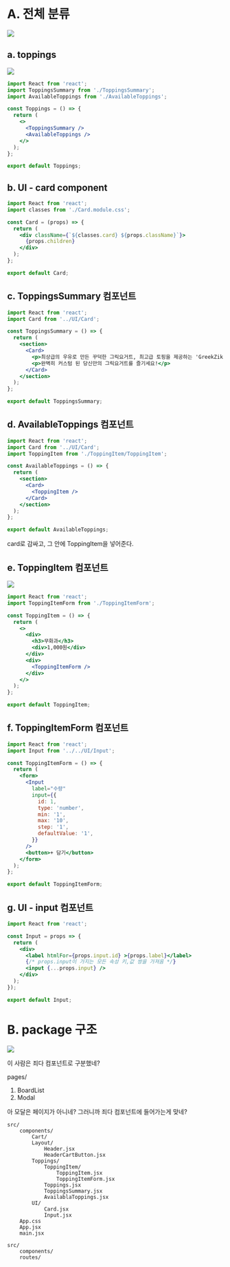 
# A. 전체 분류
![](images/2023-05-17-21-17-23.png)


## a. toppings
![](images/2023-05-17-21-26-25.png)

```jsx
import React from 'react';
import ToppingsSummary from './ToppingsSummary';
import AvailableToppings from './AvailableToppings';

const Toppings = () => {
  return (
    <>
      <ToppingsSummary />
      <AvailableToppings />
    </>
  );
};

export default Toppings;
```

## b. UI - card component

```jsx
import React from 'react';
import classes from './Card.module.css';

const Card = (props) => {
  return (
    <div className={`${classes.card} ${props.className}`}>
      {props.children}
    </div>
  );
};

export default Card;
```


## c. ToppingsSummary 컴포넌트

```jsx
import React from 'react';
import Card from '../UI/Card';

const ToppingsSummary = () => {
  return (
    <section>
      <Card>
        <p>최상급의 우유로 만든 꾸덕한 그릭요거트, 최고급 토핑을 제공하는 'GreekZik'입니다.</p>
        <p>완벽히 커스텀 된 당신만의 그릭요거트를 즐기세요!</p>
      </Card>
    </section>
  );
};

export default ToppingsSummary;
```

## d. AvailableToppings 컴포넌트

```jsx
import React from 'react';
import Card from '../UI/Card';
import ToppingItem from './ToppingItem/ToppingItem';

const AvailableToppings = () => {
  return (
    <section>
      <Card>
        <ToppingItem />
      </Card>
    </section>
  );
};

export default AvailableToppings;
```

card로 감싸고, 그 안에 ToppingItem을 넣어준다.

## e. ToppingItem 컴포넌트

![](images/2023-05-17-21-31-45.png)

```jsx
import React from 'react';
import ToppingItemForm from './ToppingItemForm';

const ToppingItem = () => {
  return (
    <>
      <div>
        <h3>무화과</h3>
        <div>1,000원</div>
      </div>
      <div>
        <ToppingItemForm />
      </div>
    </>
  );
};

export default ToppingItem;
```

## f. ToppingItemForm 컴포넌트

```jsx
import React from 'react';
import Input from '../../UI/Input';

const ToppingItemForm = () => {
  return (
    <form>
      <Input 
        label="수량" 
        input={{
          id: 1,
          type: 'number',
          min: '1',
          max: '10',
          step: '1',
          defaultValue: '1',
        }} 
      />
      <button>+ 담기</button>
    </form>
  );
};

export default ToppingItemForm;
```

## g. UI - input 컴포넌트 

```jsx
import React from 'react';

const Input = props => {
  return (
    <div>
      <label htmlFor={props.input.id} >{props.label}</label>
      {/* props.input이 가지는 모든 속성 키,값 쌍을 가져옴 */}
      <input {...props.input} />
    </div>
  );
});

export default Input;
```



# B. package 구조
![](images/2023-05-17-21-17-35.png)


이 사람은 죄다 컴포넌트로 구분했네?

pages/
1. BoardList
2. Modal

아 모달은 페이지가 아니네?
그러니까 죄다 컴포넌트에 들어가는게 맞네?


```
src/
    components/
        Cart/
        Layout/
            Header.jsx
            HeaderCartButton.jsx
        Toppings/
            ToppingItem/
                ToppingItem.jsx
                ToppingItemForm.jsx
            Toppings.jsx
            ToppingsSummary.jsx
            AvailablaToppings.jsx
        UI/
            Card.jsx
            Input.jsx
    App.css
    App.jsx
    main.jsx
```



```
src/
    components/
    routes/
```

